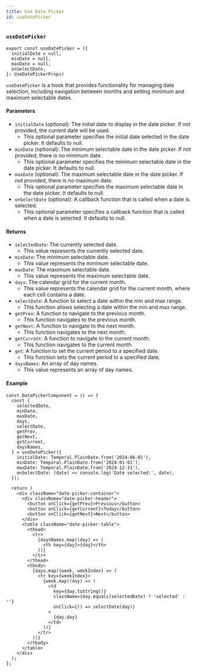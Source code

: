 ```yaml
---
title: Use Date Picker
id: useDatePicker
---
```


### `useDatePicker`

```tsx
export const useDatePicker = ({
  initialDate = null,
  minDate = null,
  maxDate = null,
  onSelectDate,
}: UseDatePickerProps)
```

`useDatePicker` is a hook that provides functionality for managing date selection, including navigation between months and setting minimum and maximum selectable dates.


#### Parameters
- `initialDate` (optional): The initial date to display in the date picker. If not provided, the current date will be used.
  - This optional parameter specifies the initial date selected in the date picker. It defaults to null.
- `minDate` (optional): The minimum selectable date in the date picker. If not provided, there is no minimum date.
  - This optional parameter specifies the minimum selectable date in the date picker. It defaults to null.
- `maxDate` (optional): The maximum selectable date in the date picker. If not provided, there is no maximum date.
  - This optional parameter specifies the maximum selectable date in the date picker. It defaults to null.
- `onSelectDate` (optional): A callback function that is called when a date is selected.
  - This optional parameter specifies a callback function that is called when a date is selected. It defaults to null.


#### Returns
- `selectedDate`: The currently selected date.
  - This value represents the currently selected date.
- `minDate`: The minimum selectable date.
  - This value represents the minimum selectable date.
- `maxDate`: The maximum selectable date.
  - This value represents the maximum selectable date.
- `days`: The calendar grid for the current month.
  - This value represents the calendar grid for the current month, where each cell contains a date.
- `selectDate`: A function to select a date within the min and max range.
  - This function allows selecting a date within the min and max range.
- `getPrev`: A function to navigate to the previous month.
  - This function navigates to the previous month.
- `getNext`: A function to navigate to the next month.
  - This function navigates to the next month.
- `getCurrent`: A function to navigate to the current month.
  - This function navigates to the current month.
- `get`: A function to set the current period to a specified date.
  - This function sets the current period to a specified date.
- `daysNames`: An array of day names.
  - This value represents an array of day names.
  

#### Example
```tsx
const DatePickerComponent = () => {
  const {
    selectedDate,
    minDate,
    maxDate,
    days,
    selectDate,
    getPrev,
    getNext,
    getCurrent,
    daysNames,
  } = useDatePicker({
    initialDate: Temporal.PlainDate.from('2024-06-01'),
    minDate: Temporal.PlainDate.from('2024-01-01'),
    maxDate: Temporal.PlainDate.from('2024-12-31'),
    onSelectDate: (date) => console.log('Date selected:', date),
  });

  return (
    <div className="date-picker-container">
      <div className="date-picker-header">
        <button onClick={getPrev}>Previous</button>
        <button onClick={getCurrent}>Today</button>
        <button onClick={getNext}>Next</button>
      </div>
      <table className="date-picker-table">
        <thead>
          <tr>
            {daysNames.map((day) => (
              <th key={day}>{day}</th>
            ))}
          </tr>
        </thead>
        <tbody>
          {days.map((week, weekIndex) => (
            <tr key={weekIndex}>
              {week.map((day) => (
                <td
                  key={day.toString()}
                  className={day.equals(selectedDate) ? 'selected' : ''}
                  onClick={() => selectDate(day)}
                >
                  {day.day}
                </td>
              ))}
            </tr>
          ))}
        </tbody>
      </table>
    </div>
  );
};
```